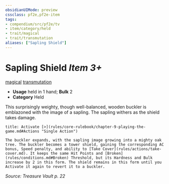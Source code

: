 ```yaml
---
obsidianUIMode: preview
cssclass: pf2e,pf2e-item
tags:
- compendium/src/pf2e/tv
- item/category/held
- trait/magical
- trait/transmutation
aliases: ["Sapling Shield"]
---
```

# Sapling Shield *Item 3+*  
[magical](rules/traits/magical.md "Magical Item Trait")  [transmutation](rules/traits/transmutation.md "Transmutation School Trait")  

- **Usage** held in 1 hand; **Bulk** 2
- **Category** Held

This surprisingly weighty, though well-balanced, wooden buckler is emblazoned with the image of a sapling. The sapling withers as the shield takes damage.

```ad-embed-ability
title: Activate [>](rules/core-rulebook/chapter-9-playing-the-game.md#Actions "Single Action")

The buckler expands, with the sapling image growing into a mighty oak tree. The buckler becomes a tower shield, gaining the corresponding AC bonus, Speed penalty, and ability to [Take Cover](rules/actions/take-cover.md). It keeps the same Hit Points and [Broken](rules/conditions.md#Broken) Threshold, but its Hardness and Bulk increase by 2 in this form. The shield remains in this form until you Activate it again to revert it to a buckler.
```

*Source: Treasure Vault p. 22*